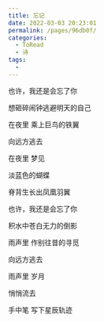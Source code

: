 ```yaml
---
title: 忘记
date: 2022-03-03 20:23:01
permalink: /pages/96db0f/
categories:
  - ToRead
  - 诗
tags:
  - 
---
```

也许，我还是会忘了你

想砸碎闹钟逃避明天的自己

在夜里 乘上巨鸟的铁翼

向远方逃去

 

在夜里 梦见

淡蓝色的蝴蝶

脊背生长出凤凰羽翼

 

也许，我还是会忘了你

积水中苍白无力的倒影

雨声里 作别往昔的寻觅

向远方逃去

 

雨声里 岁月

悄悄流去

手中笔 写下星辰轨迹